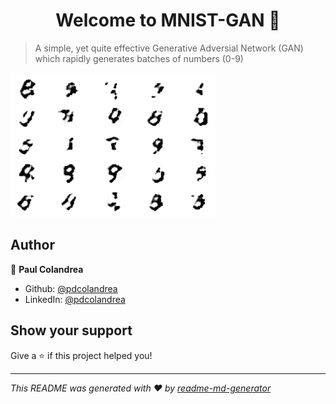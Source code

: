 <h1 align="center">Welcome to MNIST-GAN 👋</h1>
<p>
</p>

> A simple, yet quite effective Generative Adversial Network (GAN) which rapidly generates batches of numbers (0-9)

![Alt text](images/1.png?raw=true 'Title')

## Author

👤 **Paul Colandrea**

- Github: [@pdcolandrea](https://github.com/pdcolandrea)
- LinkedIn: [@pdcolandrea](https://linkedin.com/in/pdcolandrea)

## Show your support

Give a ⭐️ if this project helped you!

---

_This README was generated with ❤️ by [readme-md-generator](https://github.com/kefranabg/readme-md-generator)_
